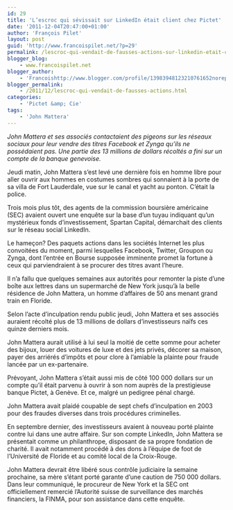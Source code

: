 ```yaml
---
id: 29
title: 'L’escroc qui sévissait sur LinkedIn était client chez Pictet'
date: '2011-12-04T20:47:00+01:00'
author: 'François Pilet'
layout: post
guid: 'http://www.francoispilet.net/?p=29'
permalink: /lescroc-qui-vendait-de-fausses-actions-sur-linkedin-etait-client-chez-pictet/
blogger_blog:
    - www.francoispilet.net
blogger_author:
    - 'Francoishttp://www.blogger.com/profile/13983948123210761652noreply@blogger.com'
blogger_permalink:
    - /2011/12/lescroc-qui-vendait-de-fausses-actions.html
categories:
    - 'Pictet &amp; Cie'
tags:
    - 'John Mattera'
---
```


*John Mattera et ses associés contactaient des pigeons sur les réseaux sociaux pour leur vendre des titres Facebook et Zynga qu’ils ne possédaient pas. Une partie des 13 millions de dollars récoltés a fini sur un compte de la banque genevoise.*

Jeudi matin, John Mattera s’est levé une dernière fois en homme libre pour aller ouvrir aux hommes en costumes sombres qui sonnaient à la porte de sa villa de Fort Lauderdale, vue sur le canal et yacht au ponton. C’était la police.

Trois mois plus tôt, des agents de la commission boursière américaine (SEC) avaient ouvert une enquête sur la base d’un tuyau indiquant qu’un mystérieux fonds d’investissement, Spartan Capital, démarchait des clients sur le réseau social LinkedIn.

Le hameçon? Des paquets actions dans les sociétés Internet les plus convoitées du moment, parmi lesquelles Facebook, Twitter, Groupon ou Zynga, dont l’entrée en Bourse supposée imminente promet la fortune à ceux qui parviendraient à se procurer des titres avant l’heure.

Il n’a fallu que quelques semaines aux autorités pour remonter la piste d’une boîte aux lettres dans un supermarché de New York jusqu’à la belle résidence de John Mattera, un homme d’affaires de 50 ans menant grand train en Floride.

Selon l’acte d’inculpation rendu public jeudi, John Mattera et ses associés auraient récolté plus de 13 millions de dollars d’investisseurs naïfs ces quinze derniers mois.

John Mattera aurait utilisé à lui seul la moitié de cette somme pour acheter des bijoux, louer des voitures de luxe et des jets privés, décorer sa maison, payer des arriérés d’impôts et pour clore à l’amiable la plainte pour fraude lancée par un ex-partenaire.

Prévoyant, John Mattera s’était aussi mis de côté 100 000 dollars sur un compte qu’il était parvenu à ouvrir à son nom auprès de la prestigieuse banque Pictet, à Genève. Et ce, malgré un pedigree pénal chargé.

John Mattera avait plaidé coupable de sept chefs d’inculpation en 2003 pour des fraudes diverses dans trois procédures criminelles.

En septembre dernier, des investisseurs avaient à nouveau porté plainte contre lui dans une autre affaire. Sur son compte LinkedIn, John Mattera se présentait comme un philanthrope, disposant de sa propre fondation de charité. Il avait notamment procédé à des dons à l’équipe de foot de l’Université de Floride et au comité local de la Croix-Rouge.

John Mattera devrait être libéré sous contrôle judiciaire la semaine prochaine, sa mère s’étant porté garante d’une caution de 750 000 dollars. Dans leur communiqué, le procureur de New York et la SEC ont officiellement remercié l’Autorité suisse de surveillance des marchés financiers, la FINMA, pour son assistance dans cette enquête.